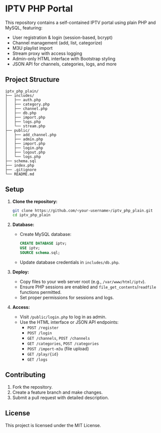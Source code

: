 # IPTV PHP Portal

This repository contains a self-contained IPTV portal using plain PHP and MySQL, featuring:

- User registration & login (session-based, bcrypt)
- Channel management (add, list, categorize)
- M3U playlist import
- Stream proxy with access logging
- Admin-only HTML interface with Bootstrap styling
- JSON API for channels, categories, logs, and more

## Project Structure

```
iptv_php_plain/
├── includes/
│   ├── auth.php
│   ├── category.php
│   ├── channel.php
│   ├── db.php
│   ├── import.php
│   ├── logs.php
│   └── stream.php
├── public/
│   ├── add_channel.php
│   ├── admin.php
│   ├── import.php
│   ├── login.php
│   ├── logout.php
│   └── logs.php
├── schema.sql
├── index.php
├── .gitignore
└── README.md
```

## Setup

1. **Clone the repository:**
   ```bash
   git clone https://github.com/<your-username>/iptv_php_plain.git
   cd iptv_php_plain
   ```

2. **Database:**
   - Create MySQL database:
     ```sql
     CREATE DATABASE iptv;
     USE iptv;
     SOURCE schema.sql;
     ```
   - Update database credentials in `includes/db.php`.

3. **Deploy:**
   - Copy files to your web server root (e.g., `/var/www/html/iptv`).
   - Ensure PHP sessions are enabled and `file_get_contents`/`readfile` functions permitted.
   - Set proper permissions for sessions and logs.

4. **Access:**
   - Visit `/public/login.php` to log in as admin.
   - Use the HTML interface or JSON API endpoints:
     - `POST /register`
     - `POST /login`
     - `GET /channels`, `POST /channels`
     - `GET /categories`, `POST /categories`
     - `POST /import-m3u` (file upload)
     - `GET /play/{id}`
     - `GET /logs`

## Contributing

1. Fork the repository.
2. Create a feature branch and make changes.
3. Submit a pull request with detailed description.

## License

This project is licensed under the MIT License.